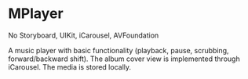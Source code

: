 # MPlayer
No Storyboard, UIKit, iCarousel, AVFoundation

A music player with basic functionality (playback, pause, scrubbing, forward/backward shift). The album cover view is implemented through iCarousel. The media is stored locally. 

